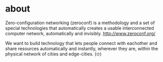 about
=====

Zero-configuration networking (zeroconf) is a methodology and a set of special technologies that automatically creates a usable interconnected computer network, automatically and invisibly. http://www.zeroconf.org/

We want to build technology that lets people connect with eachother and share resources automatically and instantly, wherever they are, within the physical network of cities and edge-cities. (⎊)


